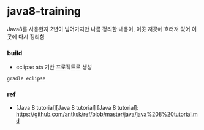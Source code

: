# java8-training
Java8를 사용한지 2년이 넘어가지만 나름 정리한 내용이, 이곳 저곳에 흐터져 있어 이곳에 다시 정리함

### build
* eclipse sts 기반 프로젝트로 생성

```gradle
gradle eclipse
```

### ref
* [Java 8 tutorial][Java 8 tutorial]
[Java 8 tutorial]: https://github.com/antksk/ref/blob/master/java/java%208%20tutorial.md